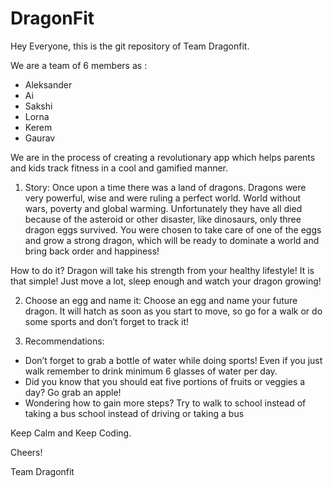 # DragonFit

Hey Everyone, this is the git repository of Team Dragonfit.

We are a team of 6 members as :
* Aleksander
* Ai
* Sakshi
* Lorna
* Kerem
* Gaurav


We are in the process of creating a revolutionary app which helps parents and kids track fitness in a cool and gamified manner.

1.	Story:
Once upon a time there was a land of dragons. Dragons were very powerful, wise and were ruling a perfect world. World without wars, poverty and global warming. Unfortunately they have all died because of  the asteroid or other disaster, like dinosaurs, only three dragon eggs survived. You were chosen to take care of one of the eggs and grow a strong dragon, which will be ready to dominate a world and bring back order and happiness! 

How to do it? Dragon will take his strength from your healthy lifestyle! It is that simple! Just move a lot, sleep enough and watch your dragon growing! 

2.	Choose an egg and name it:
Choose an egg and name your future dragon. It will hatch as soon as you start to move, so go for a walk or do some sports and don’t forget to track it! 
 
3.	Recommendations:
*	Don’t forget to grab a bottle of water while doing sports! Even if you just walk remember to drink minimum 6 glasses of water per day. 
*	Did you know that you should eat five portions of fruits or veggies a day? Go grab an apple!
*	Wondering how to gain more steps? Try to walk to school instead of taking a bus school instead of driving or taking a bus

Keep Calm and Keep Coding.

Cheers!

Team Dragonfit


